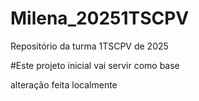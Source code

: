 # Milena_20251TSCPV
Repositório da turma 1TSCPV de 2025

#Este projeto inicial vai servir como base

alteração feita localmente
